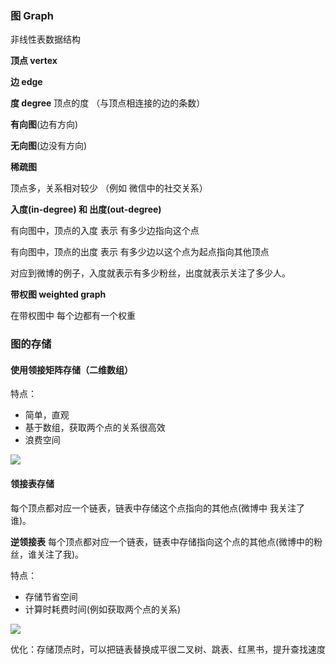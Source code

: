 ### 图 Graph

非线性表数据结构

**顶点 vertex**

**边 edge**  

**度 degree** 顶点的度 （与顶点相连接的边的条数）

**有向图**(边有方向)

**无向图**(边没有方向)

**稀疏图**

顶点多，关系相对较少   （例如 微信中的社交关系）

**入度(in-degree) 和 出度(out-degree)**

有向图中，顶点的入度 表示 有多少边指向这个点

有向图中，顶点的出度 表示 有多少边以这个点为起点指向其他顶点

对应到微博的例子，入度就表示有多少粉丝，出度就表示关注了多少人。

**带权图 weighted graph**

在带权图中 每个边都有一个权重

### 图的存储

#### 使用领接矩阵存储（二维数组）

特点：
- 简单，直观
- 基于数组，获取两个点的关系很高效
- 浪费空间

![](/asserts/img/625e7493b5470e774b5aa91fb4fdb9d2.jpg)

#### 领接表存储

每个顶点都对应一个链表，链表中存储这个点指向的其他点(微博中 我关注了谁)。

**逆领接表** 每个顶点都对应一个链表，链表中存储指向这个点的其他点(微博中的粉丝，谁关注了我)。

特点：
- 存储节省空间
- 计算时耗费时间(例如获取两个点的关系)

![](/asserts/img/03/94/039bc254b97bd11670cdc4bf2a8e1394.jpg)

优化：存储顶点时，可以把链表替换成平很二叉树、跳表、红黑书，提升查找速度